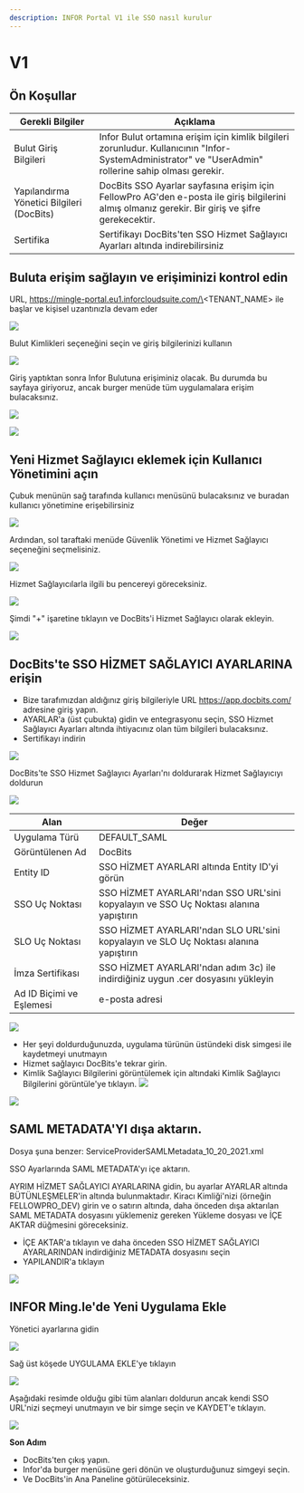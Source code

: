 ```yaml
---
description: INFOR Portal V1 ile SSO nasıl kurulur
---
```


# V1

## Ön Koşullar

| Gerekli Bilgiler              | Açıklama                                                                                                                                       |
| ------------------------------ | ------------------------------------------------------------------------------------------------------------------------------------------------- |
| Bulut Giriş Bilgileri         | Infor Bulut ortamına erişim için kimlik bilgileri zorunludur. Kullanıcının "Infor-SystemAdministrator" ve "UserAdmin" rollerine sahip olması gerekir.  |
| Yapılandırma Yönetici Bilgileri (DocBits) | DocBits SSO Ayarlar sayfasına erişim için FellowPro AG'den e-posta ile giriş bilgilerini almış olmanız gerekir. Bir giriş ve şifre gerekecektir. |
| Sertifika                     | Sertifikayı DocBits'ten SSO Hizmet Sağlayıcı Ayarları altında indirebilirsiniz                                                                   |

## Buluta erişim sağlayın ve erişiminizi kontrol edin

URL, https://mingle-portal.eu1.inforcloudsuite.com/\<TENANT\_NAME> ile başlar ve kişisel uzantınızla devam eder

![](https://lh7-us.googleusercontent.com/bLBEM2KCtSiztzy3htdtA8hpnR9J616ecGXPVYZIn-r\_m1tHkLeC8SJZJobl8Hu-Xju4WR7BanVq6NClf9hvbp5qXpjLVHaO9thfmE6-2ITJrlIZzv6OyG93KVhmOsdt6xiEoNrfJO8PwUFRDBblMT4)

Bulut Kimlikleri seçeneğini seçin ve giriş bilgilerinizi kullanın

![](https://lh7-us.googleusercontent.com/aF9VyjY-cuTx5NZ9GdnyOQjZmegW9Hp5r7-8AY8SJb1Lj-\_saFTwju49KKqltxXt3ZevQ1Yr47MRQA0UdXkXeb2TnactKpxC5YV3eqkyZiYJVx-cVkolYfwuJElPEgiYMrRQSeSb5fALoUQehxQUh\_0)

Giriş yaptıktan sonra Infor Bulutuna erişiminiz olacak. Bu durumda bu sayfaya giriyoruz, ancak burger menüde tüm uygulamalara erişim bulacaksınız.

![](https://lh7-us.googleusercontent.com/rUfjNI7DIYDw\_sm-KWcGaU\_xGWRZesRkyoYB\_00gOe6OUVAeFXL4UvlKWdtuz771fElXi4fC9NWahRQVLGAxAL6alR5K8edHcOdpdxu-PPfGO7O9exx61NyL4KTqNrt2AofIcnkbWyjf2EGeytPKTdA)

![](https://lh7-us.googleusercontent.com/low1Mq1NxL-Fzo72m-Wy8RPaooMuuQHBdA7rMFVcl7Ps\_G284L2Ze-BjEGy2bM7gcbeWBNeMm6yU8taNCUXgSzb9OcRWRFhQACzsg90XxmxhIfXanKz\_y8tqB4qv8I3W6HIj7SB84NzqK0IJ6UAcYbs)

## Yeni Hizmet Sağlayıcı eklemek için Kullanıcı Yönetimini açın

Çubuk menünün sağ tarafında kullanıcı menüsünü bulacaksınız ve buradan kullanıcı yönetimine erişebilirsiniz

![](https://lh7-us.googleusercontent.com/4SvG9pBCyZxBc-kUzwGarIdJkL4S-3bbFnxdfEQoAczOY7abTN72-MYDZ7TtIMqpvAkgsrpM\_Fz2sud5M84r8PrAXkEZHJuhIAAHCCpxqKwkmmfFVnCxiU-iLLBeAlEANp05j\_3kznyOGYqOgs1e1fo)

Ardından, sol taraftaki menüde Güvenlik Yönetimi ve Hizmet Sağlayıcı seçeneğini seçmelisiniz.

![](https://lh7-us.googleusercontent.com/F2dwiMbEqSF8XkZz5JvuOOOjs6MoxIqUAyj3gU6QasaGEUPuPiR\_ANQuJ6wrZjnl1LWNRh2aBBvLvXNp85yfpTjnJP6cLbNoEfcjTbbDyrGfEciYu39jXwcBral6Q70IKkIvzANbJN1WjIonpDzPZQ0)

Hizmet Sağlayıcılarla ilgili bu pencereyi göreceksiniz.

![](https://lh7-us.googleusercontent.com/BBANp\_qDLF8qBKXErAc65893Ya954hqNzg2U8xK-oZCXiSqr\_pboGzuLLW7cCeDjjpCzJn1Zkzc5B4IAI-NOCA\_E5EVW47AWixVGRDUkJ4NGuqAAXYM2UDmIWgi2DggfPkE2CaX0Da7CPGBNrDbe9Yo)

Şimdi "+" işaretine tıklayın ve DocBits'i Hizmet Sağlayıcı olarak ekleyin.&#x20;

![](https://lh7-us.googleusercontent.com/Ksq7zDLEy0AZ3CfobBG8ua2QXsec10nJ3UAed-LXsziZs4VVzxdydmWzP4lBgIOkfQmiCSQo4Q-773wRbsGLyvk2UG4Mj34HeyiSyRAAET7Ojr8mJFZENfAszSViM-QPpcC3AIEFOQuKWYfN0-jOsHY)

## DocBits'te SSO HİZMET SAĞLAYICI AYARLARINA erişin

* Bize tarafımızdan aldığınız giriş bilgileriyle URL https://app.docbits.com/ adresine giriş yapın.
* AYARLAR'a (üst çubukta) gidin ve entegrasyonu seçin, SSO Hizmet Sağlayıcı Ayarları altında ihtiyacınız olan tüm bilgileri bulacaksınız.
* Sertifikayı indirin

![](https://lh7-us.googleusercontent.com/R9VSArrCuGWySeSTYBCLHXybVdvbx37TiviLKFvgNZVfaGXITpxoNkIY4JUMuaROZ1f9BYmqfhhq5YYdRbIz5aJaLGAt7oOxZ5m47MAzgUacP-STjdEHzcy1zjgq22YUh4UrqiTrzC969upxt1qDFxs)

DocBits'te SSO Hizmet Sağlayıcı Ayarları'nı doldurarak Hizmet Sağlayıcıyı doldurun&#x20;

![](https://lh7-us.googleusercontent.com/ATCza1efYWKWr7MfDZfa3WbK1r88L9U91fKs319lTh\_QZxyJEp5WLjjCuOqwqnA6Li-h3\_KmRzaxVujbhqTn4Xq6eHAaeAt3K5Whg4KuLPlgTHAuCU02YXaOqhPNBAWSERRwCCmuXQDknoTPosNlDgA)

| Alan                       | Değer                                                                                      |
| -------------------------- | ------------------------------------------------------------------------------------------ |
| Uygulama Türü              | DEFAULT\_SAML                                                                              |
| Görüntülenen Ad            | DocBits                                                                                    |
| Entity ID                  | SSO HİZMET AYARLARI altında Entity ID'yi görün                                               |
| SSO Uç Noktası             | SSO HİZMET AYARLARI'ndan SSO URL'sini kopyalayın ve SSO Uç Noktası alanına yapıştırın      |
| SLO Uç Noktası             | SSO HİZMET AYARLARI'ndan SLO URL'sini kopyalayın ve SLO Uç Noktası alanına yapıştırın      |
| İmza Sertifikası           | SSO HİZMET AYARLARI'ndan adım 3c) ile indirdiğiniz uygun .cer dosyasını yükleyin           |
| Ad ID Biçimi ve Eşlemesi   | e-posta adresi                                                                              |

![](https://lh7-us.googleusercontent.com/YfEUu3X34cjKrPKTLybMvRn-6rKS5aSWGoJLria08yYFZYyidnnVQKRJgzVgudPVPk8k9xWwUpzQyGi2peHFxY8UsQvXV-2twH9G-8IiFSRfoCk5eQUnoplNrttNYNYKUDjs7ckFw0BVYpzGz26Htxs)

* Her şeyi doldurduğunuzda, uygulama türünün üstündeki disk simgesi ile kaydetmeyi unutmayın
* Hizmet sağlayıcı DocBits'e tekrar girin.
* Kimlik Sağlayıcı Bilgilerini görüntülemek için altındaki Kimlik Sağlayıcı Bilgilerini görüntüle'ye tıklayın.
![](https://lh7-us.googleusercontent.com/ajA6zmOcJCNOHJM_2fUMaObnOGzTLmjUHhOm5QfR7inIfhavc0YywcyUHalVY22ay5rG_JtcTbUVUX7ZIn7GOPecylljFLdhrQg-JzOZ3Vcav8FM0ZdjT82otfdNYMFyPT3W3ZZuXpKJ1gUcvyx70jU)

![](https://lh7-us.googleusercontent.com/7VPP4izI8E5idcQOA3zRhCOCB5L9uZuylVcMhToiHUI3qk_fCE4n30D-ccYO3OAvAjIrrhJ-AApNMJ7tQO3DmtP3TS5n5r15YUgf_FzBCdL77a_wcAIE0zS2VjKLPB2iPaxOokPHk9G5NW86MV6sZUI)

## SAML METADATA'YI dışa aktarın.

Dosya şuna benzer: ServiceProviderSAMLMetadata_10_20_2021.xml

SSO Ayarlarında SAML METADATA'yı içe aktarın.

AYRIM HİZMET SAĞLAYICI AYARLARINA gidin, bu ayarlar AYARLAR altında BÜTÜNLEŞMELER'in altında bulunmaktadır. Kiracı Kimliği'nizi (örneğin FELLOWPRO_DEV) girin ve o satırın altında, daha önceden dışa aktarılan SAML METADATA dosyasını yüklemeniz gereken Yükleme dosyası ve İÇE AKTAR düğmesini göreceksiniz.

* İÇE AKTAR'a tıklayın ve daha önceden SSO HİZMET SAĞLAYICI AYARLARINDAN indirdiğiniz METADATA dosyasını seçin
* YAPILANDIR'a tıklayın

![](https://lh7-us.googleusercontent.com/7-v_YNgl_29WrK2lE62nEfIRQ3R5KVmOL_PeR8_ZxS8LNxHSVpHuKcNwDAmaSGTNepi0Izg64T3l3FY6XUSMZCVB-kyV3cbf0DtI-9GnspkrSibmRW3Dx2ESxZeyrkseRYRKdnmUn-GR4fmh8gUx_Rg)

## INFOR Ming.le'de Yeni Uygulama Ekle

Yönetici ayarlarına gidin

![](https://lh7-us.googleusercontent.com/D5shQ6CN5YAbGM_0Gr6Hf7-nOlAkTXMyOSr1DntZv8NMSg-mxT5ckp2uIxpHkt4WRQGwCcpIBip9D4Q7_Z590oRQOlg36lu9Y_gq0VxHojNu8ma_3tvtYzrBlZVJJdrXPoib9cvizawCBxGaQlvZ4x8)

Sağ üst köşede UYGULAMA EKLE'ye tıklayın

![](https://lh7-us.googleusercontent.com/l1JjP7c7Y9Echd_xx9gEoG7zD-U9wLv-0DNpHtdycXco--1urpcmObRhW4mYngaS8U0OcSv3vA_wSvg3diSMmsC50BcSTbcMD47hsS7q3QwssdS7cY8rpNQHF7v_20_tBpZRuUhTLZ5bY6QnD53T0Lw)

Aşağıdaki resimde olduğu gibi tüm alanları doldurun ancak kendi SSO URL'nizi seçmeyi unutmayın ve bir simge seçin ve KAYDET'e tıklayın.

![](https://lh7-us.googleusercontent.com/_ToZv0_KzrnCJtTprJU7FJirxGC9Vn7c632BaLbIQH8aSJCAeOaw6XxpJ3nzUKs4yI4MtEX5QxuLwf_ywjiAP_cEdVEV8fIueOGh10A46pBIEnK5cDu4PS-q2La8tbqOWQb3nkKPyfgfEYxRDlWf7bI)

**Son Adım**

* DocBits'ten çıkış yapın.
* Infor'da burger menüsüne geri dönün ve oluşturduğunuz simgeyi seçin.
* Ve DocBits'in Ana Paneline götürüleceksiniz.
